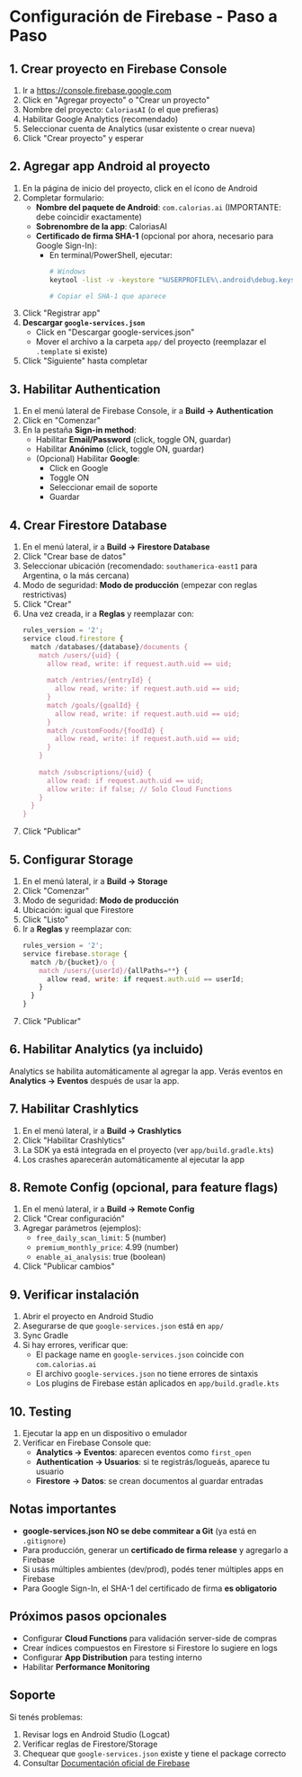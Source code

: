 # Configuración de Firebase - Paso a Paso

## 1. Crear proyecto en Firebase Console

1. Ir a https://console.firebase.google.com
2. Click en "Agregar proyecto" o "Crear un proyecto"
3. Nombre del proyecto: `CaloriasAI` (o el que prefieras)
4. Habilitar Google Analytics (recomendado)
5. Seleccionar cuenta de Analytics (usar existente o crear nueva)
6. Click "Crear proyecto" y esperar

## 2. Agregar app Android al proyecto

1. En la página de inicio del proyecto, click en el ícono de Android
2. Completar formulario:
   - **Nombre del paquete de Android**: `com.calorias.ai` (IMPORTANTE: debe coincidir exactamente)
   - **Sobrenombre de la app**: CaloriasAI
   - **Certificado de firma SHA-1** (opcional por ahora, necesario para Google Sign-In):
     - En terminal/PowerShell, ejecutar:
       ```bash
       # Windows
       keytool -list -v -keystore "%USERPROFILE%\.android\debug.keystore" -alias androiddebugkey -storepass android -keypass android
       
       # Copiar el SHA-1 que aparece
       ```
3. Click "Registrar app"
4. **Descargar `google-services.json`**
   - Click en "Descargar google-services.json"
   - Mover el archivo a la carpeta `app/` del proyecto (reemplazar el `.template` si existe)
5. Click "Siguiente" hasta completar

## 3. Habilitar Authentication

1. En el menú lateral de Firebase Console, ir a **Build → Authentication**
2. Click en "Comenzar"
3. En la pestaña **Sign-in method**:
   - Habilitar **Email/Password** (click, toggle ON, guardar)
   - Habilitar **Anónimo** (click, toggle ON, guardar)
   - (Opcional) Habilitar **Google**:
     - Click en Google
     - Toggle ON
     - Seleccionar email de soporte
     - Guardar

## 4. Crear Firestore Database

1. En el menú lateral, ir a **Build → Firestore Database**
2. Click "Crear base de datos"
3. Seleccionar ubicación (recomendado: `southamerica-east1` para Argentina, o la más cercana)
4. Modo de seguridad: **Modo de producción** (empezar con reglas restrictivas)
5. Click "Crear"
6. Una vez creada, ir a **Reglas** y reemplazar con:
   ```javascript
   rules_version = '2';
   service cloud.firestore {
     match /databases/{database}/documents {
       match /users/{uid} {
         allow read, write: if request.auth.uid == uid;
         
         match /entries/{entryId} {
           allow read, write: if request.auth.uid == uid;
         }
         match /goals/{goalId} {
           allow read, write: if request.auth.uid == uid;
         }
         match /customFoods/{foodId} {
           allow read, write: if request.auth.uid == uid;
         }
       }
       
       match /subscriptions/{uid} {
         allow read: if request.auth.uid == uid;
         allow write: if false; // Solo Cloud Functions
       }
     }
   }
   ```
7. Click "Publicar"

## 5. Configurar Storage

1. En el menú lateral, ir a **Build → Storage**
2. Click "Comenzar"
3. Modo de seguridad: **Modo de producción**
4. Ubicación: igual que Firestore
5. Click "Listo"
6. Ir a **Reglas** y reemplazar con:
   ```javascript
   rules_version = '2';
   service firebase.storage {
     match /b/{bucket}/o {
       match /users/{userId}/{allPaths=**} {
         allow read, write: if request.auth.uid == userId;
       }
     }
   }
   ```
7. Click "Publicar"

## 6. Habilitar Analytics (ya incluido)

Analytics se habilita automáticamente al agregar la app. Verás eventos en **Analytics → Eventos** después de usar la app.

## 7. Habilitar Crashlytics

1. En el menú lateral, ir a **Build → Crashlytics**
2. Click "Habilitar Crashlytics"
3. La SDK ya está integrada en el proyecto (ver `app/build.gradle.kts`)
4. Los crashes aparecerán automáticamente al ejecutar la app

## 8. Remote Config (opcional, para feature flags)

1. En el menú lateral, ir a **Build → Remote Config**
2. Click "Crear configuración"
3. Agregar parámetros (ejemplos):
   - `free_daily_scan_limit`: 5 (number)
   - `premium_monthly_price`: 4.99 (number)
   - `enable_ai_analysis`: true (boolean)
4. Click "Publicar cambios"

## 9. Verificar instalación

1. Abrir el proyecto en Android Studio
2. Asegurarse de que `google-services.json` está en `app/`
3. Sync Gradle
4. Si hay errores, verificar que:
   - El package name en `google-services.json` coincide con `com.calorias.ai`
   - El archivo `google-services.json` no tiene errores de sintaxis
   - Los plugins de Firebase están aplicados en `app/build.gradle.kts`

## 10. Testing

1. Ejecutar la app en un dispositivo o emulador
2. Verificar en Firebase Console que:
   - **Analytics → Eventos**: aparecen eventos como `first_open`
   - **Authentication → Usuarios**: si te registrás/logueás, aparece tu usuario
   - **Firestore → Datos**: se crean documentos al guardar entradas

## Notas importantes

- **google-services.json NO se debe commitear a Git** (ya está en `.gitignore`)
- Para producción, generar un **certificado de firma release** y agregarlo a Firebase
- Si usás múltiples ambientes (dev/prod), podés tener múltiples apps en Firebase
- Para Google Sign-In, el SHA-1 del certificado de firma **es obligatorio**

## Próximos pasos opcionales

- Configurar **Cloud Functions** para validación server-side de compras
- Crear índices compuestos en Firestore si Firestore lo sugiere en logs
- Configurar **App Distribution** para testing interno
- Habilitar **Performance Monitoring**

## Soporte

Si tenés problemas:
1. Revisar logs en Android Studio (Logcat)
2. Verificar reglas de Firestore/Storage
3. Chequear que `google-services.json` existe y tiene el package correcto
4. Consultar [Documentación oficial de Firebase](https://firebase.google.com/docs/android/setup)
